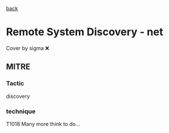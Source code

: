 [back](../index.md)
# Remote System Discovery - net
Cover by sigma :x: 
## MITRE
### Tactic
discovery
### technique
T1018
Many more think to do...